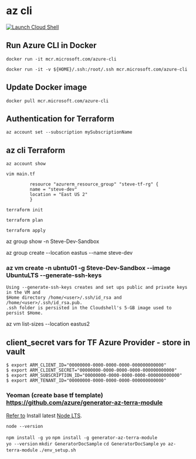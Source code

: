 # az cli

[![Launch Cloud Shell](https://azurecomcdn.azureedge.net/mediahandler/acomblog/media/Default/blog/launchcloudshell.png "Launch Cloud Shell")](https://shell.azure.com)

## Run Azure CLI in Docker

    docker run -it mcr.microsoft.com/azure-cli

    docker run -it -v ${HOME}/.ssh:/root/.ssh mcr.microsoft.com/azure-cli  

## Update Docker image
    
    docker pull mcr.microsoft.com/azure-cli
    
## Authentication for Terraform

    az account set --subscription mySubscriptionName

## az cli Terraform

    az account show
    
    vim main.tf
    
             resource "azurerm_resource_group" "steve-tf-rg" {
             name = "steve-dev"
             location = "East US 2"
             }
    
    terraform init
    
    terraform plan
    
    terraform apply


az group show -n Steve-Dev-Sandbox

az group create --location eastus --name steve-dev   

### az vm create -n ubntu01 -g Steve-Dev-Sandbox --image UbuntuLTS --generate-ssh-keys
    Using --generate-ssh-keys creates and set ups public and private keys in the VM and 
    $Home directory /home/<user>/.ssh/id_rsa and /home/<user>/.ssh/id_rsa.pub. 
    .ssh folder is persisted in the Cloudshell's 5-GB image used to persist $Home.

az vm list-sizes --location eastus2

## client_secret vars for TF Azure Provider - store in vault
    $ export ARM_CLIENT_ID="00000000-0000-0000-0000-000000000000"
    $ export ARM_CLIENT_SECRET="00000000-0000-0000-0000-000000000000"
    $ export ARM_SUBSCRIPTION_ID="00000000-0000-0000-0000-000000000000"
    $ export ARM_TENANT_ID="00000000-0000-0000-0000-000000000000"

### Yeoman (create base tf template) https://github.com/azure/generator-az-terra-module
[Refer to](https://docs.microsoft.com/en-us/azure/developer/terraform/create-base-template-using-yeoman)
Install latest [Node LTS](https://nodejs.org). 

`node --version`

`npm install -g yo`
`npm install -g generator-az-terra-module`       
   `yo --version`
   `mkdir GeneratorDocSample`
   `cd GeneratorDocSample`
   `yo az-terra-module`
   `./env_setup.sh`
   
   
    
